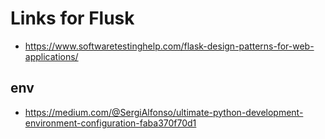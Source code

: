 # Links for Flusk
- https://www.softwaretestinghelp.com/flask-design-patterns-for-web-applications/

## env
- https://medium.com/@SergiAlfonso/ultimate-python-development-environment-configuration-faba370f70d1


